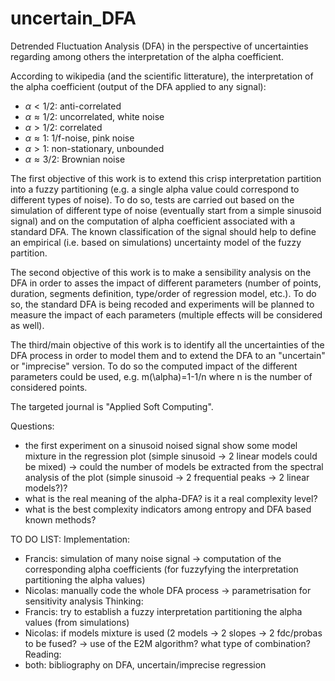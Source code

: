 # uncertain_DFA
Detrended Fluctuation Analysis (DFA) in the perspective of uncertainties regarding among others the interpretation of the alpha coefficient.

According to wikipedia (and the scientific litterature), the interpretation of the alpha coefficient (output of the DFA applied to any signal):
- $\alpha < 1/2$: anti-correlated
- $\alpha \approx 1/2$: uncorrelated, white noise
- $\alpha > 1/2$: correlated
- $\alpha \approx 1$: 1/f-noise, pink noise
- $\alpha > 1$: non-stationary, unbounded
- $\alpha \approx 3/2$: Brownian noise

The first objective of this work is to extend this crisp interpretation partition into a fuzzy partitioning (e.g. a single alpha value could correspond to different types of noise). To do so, tests are carried out based on the simulation of different type of noise (eventually start from a simple sinusoid signal) and on the computation of alpha coefficient associated with a standard DFA. The known classification of the signal should help to define an empirical (i.e. based on simulations) uncertainty model of the fuzzy partition.

The second objective of this work is to make a sensibility analysis on the DFA in order to asses the impact of different parameters (number of points, duration, segments definition, type/order of regression model, etc.). To do so, the standard DFA is being recoded and experiments will be planned to measure the impact of each parameters (multiple effects will be considered as well). 

The third/main objective of this work is to identify all the uncertainties of the DFA process in order to model them and to extend the DFA to an "uncertain" or "imprecise" version. To do so the computed impact of the different parameters could be used, e.g. m(\alpha)=1-1/n where n is the number of considered points. 

The targeted journal is "Applied Soft Computing".

 Questions:
 - the first experiment on a sinusoid noised signal show some model mixture in the regression plot (simple sinusoid -> 2 linear models could be mixed) -> could the number of models be extracted from the spectral analysis of the plot (simple sinusoid -> 2 frequential peaks -> 2 linear models?)?
 - what is the real meaning of the alpha-DFA? is it a real complexity level?
 - what is the best complexity indicators among entropy and DFA based known methods?

TO DO LIST:
Implementation:
- Francis: simulation of many noise signal -> computation of the corresponding alpha coefficients (for fuzzyfying the interpretation partitioning the alpha values)
- Nicolas: manually code the whole DFA process -> parametrisation for sensitivity analysis
Thinking:
- Francis: try to establish a fuzzy interpretation partitioning the alpha values (from simulations)
- Nicolas: if models mixture is used (2 models -> 2 slopes -> 2 fdc/probas to be fused? -> use of the E2M algorithm? what type of combination?
Reading:
- both: bibliography on DFA, uncertain/imprecise regression

